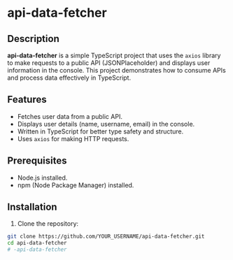 # api-data-fetcher

## Description

**api-data-fetcher** is a simple TypeScript project that uses the `axios` library to make requests to a public API (JSONPlaceholder) and displays user information in the console. This project demonstrates how to consume APIs and process data effectively in TypeScript.

## Features

- Fetches user data from a public API.
- Displays user details (name, username, email) in the console.
- Written in TypeScript for better type safety and structure.
- Uses `axios` for making HTTP requests.

## Prerequisites

- Node.js installed.
- npm (Node Package Manager) installed.

## Installation

1. Clone the repository:

```bash
git clone https://github.com/YOUR_USERNAME/api-data-fetcher.git
cd api-data-fetcher
#   - a p i - d a t a - f e t c h e r  
 